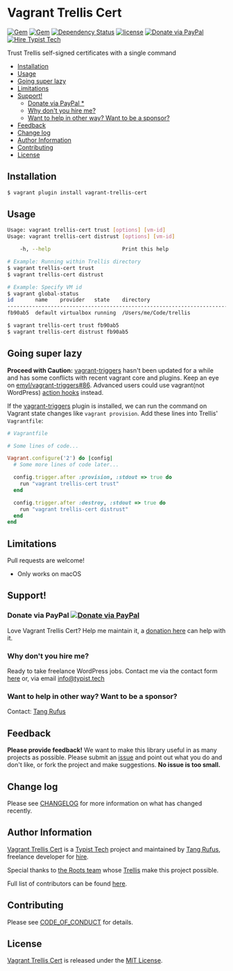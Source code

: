 # Vagrant Trellis Cert

[![Gem](https://img.shields.io/gem/v/vagrant-trellis-cert.svg)](https://rubygems.org/gems/vagrant-trellis-cert)
[![Gem](https://img.shields.io/gem/dt/vagrant-trellis-cert.svg)](https://rubygems.org/gems/vagrant-trellis-cert)
[![Dependency Status](https://gemnasium.com/badges/github.com/TypistTech/vagrant-trellis-cert.svg)](https://gemnasium.com/github.com/TypistTech/vagrant-trellis-cert)
[![license](https://img.shields.io/github/license/TypistTech/vagrant-trellis-cert.svg)](https://github.com/TypistTech/vagrant-trellis-cert/blob/master/LICENSE)
[![Donate via PayPal](https://img.shields.io/badge/Donate-PayPal-blue.svg)](https://www.typist.tech/donate/vagrant-trellis-cert/)
[![Hire Typist Tech](https://img.shields.io/badge/Hire-Typist%20Tech-ff69b4.svg)](https://www.typist.tech/contact/)

Trust Trellis self-signed certificates with a single command

<!-- START doctoc generated TOC please keep comment here to allow auto update -->
<!-- DON'T EDIT THIS SECTION, INSTEAD RE-RUN doctoc TO UPDATE -->


- [Installation](#installation)
- [Usage](#usage)
- [Going super lazy](#going-super-lazy)
- [Limitations](#limitations)
- [Support!](#support)
  - [Donate via PayPal *](#donate-via-paypal-)
  - [Why don't you hire me?](#why-dont-you-hire-me)
  - [Want to help in other way? Want to be a sponsor?](#want-to-help-in-other-way-want-to-be-a-sponsor)
- [Feedback](#feedback)
- [Change log](#change-log)
- [Author Information](#author-information)
- [Contributing](#contributing)
- [License](#license)

<!-- END doctoc generated TOC please keep comment here to allow auto update -->

## Installation

```bash
$ vagrant plugin install vagrant-trellis-cert
```

## Usage

```bash
Usage: vagrant trellis-cert trust [options] [vm-id]
Usage: vagrant trellis-cert distrust [options] [vm-id]

    -h, --help                       Print this help

# Example: Running within Trellis directory
$ vagrant trellis-cert trust
$ vagrant trellis-cert distrust

# Example: Specify VM id
$ vagrant global-status
id       name    provider   state    directory
-----------------------------------------------------------------------------------
fb90ab5  default virtualbox running  /Users/me/Code/trellis

$ vagrant trellis-cert trust fb90ab5
$ vagrant trellis-cert distrust fb90ab5
```

## Going super lazy

**Proceed with Caution:** [vagrant-triggers](https://github.com/emyl/vagrant-triggers) hasn't been updated for a while and has some conflicts with recent vagrant core and plugins. Keep an eye on [emyl/vagrant-triggers#86](https://github.com/emyl/vagrant-triggers/issues/86). Advanced users could use vagrant(not WordPress) [action hooks](https://www.vagrantup.com/docs/plugins/action-hooks.html) instead.

If the [vagrant-triggers](https://github.com/emyl/vagrant-triggers) plugin is installed, we can run the command on Vagrant state changes like `vagrant provision`. Add these lines into Trellis' `Vagrantfile`:

```ruby
# Vagrantfile

# Some lines of code...

Vagrant.configure('2') do |config|
  # Some more lines of code later...

  config.trigger.after :provision, :stdout => true do
    run "vagrant trellis-cert trust"
  end

  config.trigger.after :destroy, :stdout => true do
    run "vagrant trellis-cert distrust"
  end
end
```

## Limitations

Pull requests are welcome!

- Only works on macOS

## Support!

### Donate via PayPal [![Donate via PayPal](https://img.shields.io/badge/Donate-PayPal-blue.svg)](https://www.typist.tech/donate/vagrant-trellis-cert/)

Love Vagrant Trellis Cert? Help me maintain it, a [donation here](https://www.typist.tech/donate/vagrant-trellis-cert/) can help with it.

### Why don't you hire me?

Ready to take freelance WordPress jobs. Contact me via the contact form [here](https://www.typist.tech/contact/) or, via email [info@typist.tech](mailto:info@typist.tech)

### Want to help in other way? Want to be a sponsor?

Contact: [Tang Rufus](mailto:tangrufus@gmail.com)

## Feedback

**Please provide feedback!** We want to make this library useful in as many projects as possible.
Please submit an [issue](https://github.com/TypistTech/vagrant-trellis-cert/issues/new) and point out what you do and don't like, or fork the project and make suggestions.
**No issue is too small.**

## Change log

Please see [CHANGELOG](./CHANGELOG.md) for more information on what has changed recently.

## Author Information

[Vagrant Trellis Cert](https://github.com/TypistTech/vagrant-trellis-cert) is a [Typist Tech](https://www.typist.tech) project and maintained by [Tang Rufus](https://twitter.com/Tangrufus), freelance developer for [hire](https://www.typist.tech/contact/).

Special thanks to [the Roots team](https://roots.io/about/) whose [Trellis](https://github.com/roots/trellis) make this project possible.

Full list of contributors can be found [here](https://github.com/TypistTech/vagrant-trellis-cert/graphs/contributors).

## Contributing

Please see [CODE_OF_CONDUCT](./CODE_OF_CONDUCT.md) for details.

## License

[Vagrant Trellis Cert](https://github.com/TypistTech/vagrant-trellis-cert) is released under the [MIT License](https://opensource.org/licenses/MIT).
